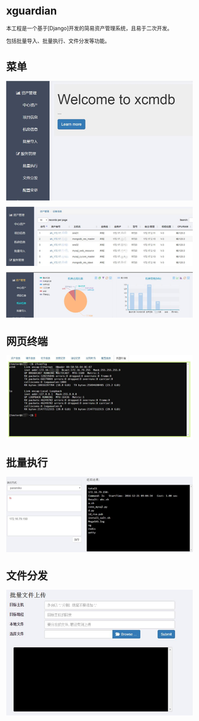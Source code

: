 # xguardian
本工程是一个基于[Django]开发的简易资产管理系统，且易于二次开发。

包括批量导入、批量执行、文件分发等功能。

# 菜单
![screenshot](static/images/menu.jpg)

![screenshot](static/images/image05.jpg)

![screenshot](static/images/image06.jpg)

# 网页终端
![screenshot](static/images/image01.jpg)

# 批量执行
![screenshot](static/images/image02.jpg)

# 文件分发
![screenshot](static/images/image03.jpg)